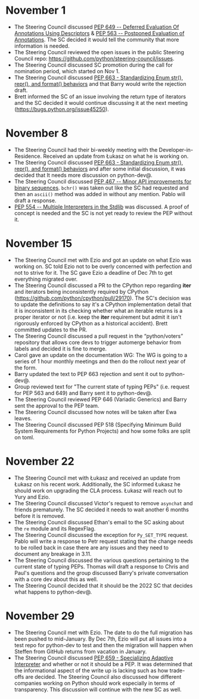 # November 1

- The Steering Council discussed [PEP 649 -- Deferred Evaluation Of Annotations
  Using Descriptors](https://www.python.org/dev/peps/pep-0649/) & [PEP 563 --
  Postponed Evaluation of
  Annotations](https://www.python.org/dev/peps/pep-0563/). The SC decided it
  would tell the community that more information is needed.
- The Steering Council reviewed the open issues in the public Steering Council
  repo: https://github.com/python/steering-council/issues.
- The Steering Council discussed SC promotion during the call for nomination
  period, which started on Nov 1.
- The Steering Council discussed [PEP 663 - Standardizing Enum str(), repr(),
  and format() behaviors](https://www.python.org/dev/peps/pep-0663/) and that
  Barry would write the rejection draft.
- Brett informed the SC of an issue involving the return type of iterators and
  the SC decided it would continue discussing it at the next meeting
  (https://bugs.python.org/issue45250).

# November 8

- The Steering Council had their bi-weekly meeting with the
  Developer-in-Residence. Received an update from Łukasz on what he is working
  on.
- The Steering Council discussed  [PEP 663 - Standardizing Enum str(), repr(),
  and format() behaviors](https://www.python.org/dev/peps/pep-0663/) and after
  some initial discussion, it was decided that It needs more discussion on
  python-dev@.
- The Steering Council discussed [PEP 467 -- Minor API improvements for binary
  sequences](https://www.python.org/dev/peps/pep-0467/). `bchr()` was taken out
  like the SC had requested and then an `ascii()` method was added in without
  any mention. Pablo will draft a response.
- [PEP 554 -- Multiple Interpreters in the
  Stdlib](https://www.python.org/dev/peps/pep-0554/) was discussed. A proof of
  concept is needed and the SC is not yet ready to review the PEP without it.

# November 15

- The Steering Council met with Ezio and got an update on what Ezio was working
  on. SC told Ezio not to be overly concerned with perfection and not to strive
  for it. The SC gave Ezio a deadline of Dec 7th to get everything migrated
  over.
- The Steering Council discussed a PR to the CPython repo regarding __iter__
  and iterators being inconsistently required by CPython
  (https://github.com/python/cpython/pull/29170). The SC's decision was to
  update the definitions to say it's a CPython implementation detail that it is
  inconsistent in its checking whether what an iterable returns is a proper
  iterator or not (i.e. keep the __iter__ requirement but admit it isn't
  rigorously enforced by CPython as a historical accident). Brett committed
  updates to the PR.
- The Steering Council discussed a pull request in the “python/voters”
  repository that allows core devs to trigger automerge behavior from labels
  and decided it is fine to merge.
- Carol gave an update on the documentation WG: The WG is going to a series of
  1 hour monthly meetings and then do the rollout next year of the form.
- Barry updated the text to PEP 663 rejection and sent it out to python-dev@.
- Group reviewed text for "The current state of typing PEPs" (i.e. request for
  PEP 563 and 649) and Barry sent it to python-dev@.
- The Steering Council reviewed PEP 646 (Variadic Generics) and Barry sent the
  approval to the PEP team.
- The Steering Council discussed how notes will be taken after Ewa leaves.
- The Steering Council discussed PEP 518 (Specifying Minimum Build System
  Requirements for Python Projects) and how some folks are split on toml.

# November 22

- The Steering Council met with Łukasz and received an update from Łukasz on
  his recent work. Additionally, the SC informed Łukasz he should work on
  upgrading the CLA process. Łukasz will reach out to Yury and Ezio.
- The Steering Council discussed Victor's request to remove `asynchat` and
  friends prematurely. The SC decided it needs to wait another 6 months before
  it is removed.
- The Steering Council discussed Ethan's email to the SC asking about the `re`
  module and its RegexFlag.
- The Steering Council discussed the exception for `Py_SET_TYPE` request. Pablo
  will write a response to Petr request stating that the change needs to be
  rolled back in case there are any issues and they need to document any
  breakage in 3.11.
- The Steering Council discussed the various questions pertaining to the
  current state of typing PEPs. Thomas will draft a response to Chris and
  Paul's questions and the group discussed Barry's private conversation with a
  core dev about this as well.
- The Steering Council decided that it should be the 2022 SC that decides what
  happens to python-dev@.

# November 29

- The Steering Council met with Ezio. The date to do the full migration has
  been pushed to mid-January. By Dec 7th, Ezio will put all issues into a test
  repo for python-dev to test and then the migration will happen when Steffen
  from GitHub returns from vacation in January.
- The Steering Council discussed [PEP 659 - Specializing Adaptive
  Interpreter](https://www.python.org/dev/peps/pep-0659/) and whether or not it
  should be a PEP. It was determined that the informational aspect of the write
  up is lacking such as how trade-offs are decided. The Steering Council also
  discussed how different companies working on Python should work especially in
  terms of transparency. This discussion will continue with the new SC as well.
